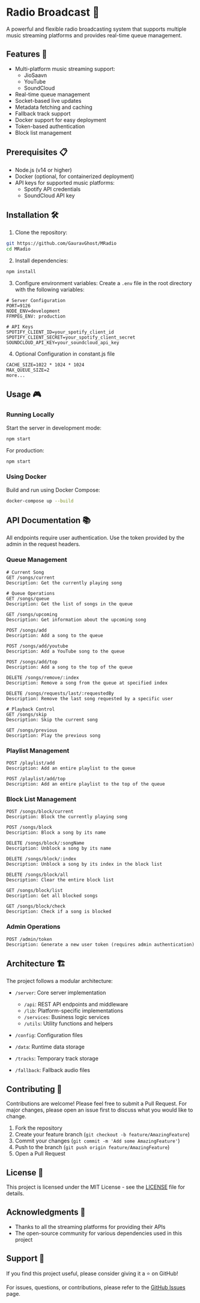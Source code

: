# Radio Broadcast 🎵

A powerful and flexible radio broadcasting system that supports multiple music streaming platforms and provides real-time queue management.

## Features 🚀

- Multi-platform music streaming support:
  - JioSaavn
  - YouTube
  - SoundCloud
- Real-time queue management
- Socket-based live updates
- Metadata fetching and caching
- Fallback track support
- Docker support for easy deployment
- Token-based authentication
- Block list management

## Prerequisites 📋

- Node.js (v14 or higher)
- Docker (optional, for containerized deployment)
- API keys for supported music platforms:
  - Spotify API credentials
  - SoundCloud API key

## Installation 🛠️

1. Clone the repository:
```bash
git https://github.com/GauravGhost/MRadio
cd MRadio
```

2. Install dependencies:
```bash
npm install
```

3. Configure environment variables:
Create a `.env` file in the root directory with the following variables:
```env
# Server Configuration
PORT=9126
NODE_ENV=development
FFMPEG_ENV: production

# API Keys
SPOTIFY_CLIENT_ID=your_spotify_client_id
SPOTIFY_CLIENT_SECRET=your_spotify_client_secret
SOUNDCLOUD_API_KEY=your_soundcloud_api_key
```
4. Optional Configuration in constant.js file
```
CACHE_SIZE=1022 * 1024 * 1024
MAX_QUEUE_SIZE=2
more...
```

## Usage 🎮

### Running Locally

Start the server in development mode:
```bash
npm start
```

For production:
```bash
npm start
```

### Using Docker

Build and run using Docker Compose:
```bash
docker-compose up --build
```

## API Documentation 📚

All endpoints require user authentication. Use the token provided by the admin in the request headers.

### Queue Management

```http
# Current Song
GET /songs/current
Description: Get the currently playing song

# Queue Operations
GET /songs/queue
Description: Get the list of songs in the queue

GET /songs/upcoming
Description: Get information about the upcoming song

POST /songs/add
Description: Add a song to the queue

POST /songs/add/youtube
Description: Add a YouTube song to the queue

POST /songs/add/top
Description: Add a song to the top of the queue

DELETE /songs/remove/:index
Description: Remove a song from the queue at specified index

DELETE /songs/requests/last/:requestedBy
Description: Remove the last song requested by a specific user

# Playback Control
GET /songs/skip
Description: Skip the current song

GET /songs/previous
Description: Play the previous song
```

### Playlist Management

```http
POST /playlist/add
Description: Add an entire playlist to the queue

POST /playlist/add/top
Description: Add an entire playlist to the top of the queue
```

### Block List Management

```http
POST /songs/block/current
Description: Block the currently playing song

POST /songs/block
Description: Block a song by its name

DELETE /songs/block/:songName
Description: Unblock a song by its name

DELETE /songs/block/:index
Description: Unblock a song by its index in the block list

DELETE /songs/block/all
Description: Clear the entire block list

GET /songs/block/list
Description: Get all blocked songs

GET /songs/block/check
Description: Check if a song is blocked
```

### Admin Operations

```http
POST /admin/token
Description: Generate a new user token (requires admin authentication)
```

## Architecture 🏗️

The project follows a modular architecture:

- `/server`: Core server implementation
  - `/api`: REST API endpoints and middleware
  - `/lib`: Platform-specific implementations
  - `/services`: Business logic services
  - `/utils`: Utility functions and helpers

- `/config`: Configuration files
- `/data`: Runtime data storage
- `/tracks`: Temporary track storage
- `/fallback`: Fallback audio files

## Contributing 🤝

Contributions are welcome! Please feel free to submit a Pull Request. For major changes, please open an issue first to discuss what you would like to change.

1. Fork the repository
2. Create your feature branch (`git checkout -b feature/AmazingFeature`)
3. Commit your changes (`git commit -m 'Add some AmazingFeature'`)
4. Push to the branch (`git push origin feature/AmazingFeature`)
5. Open a Pull Request

## License 📝

This project is licensed under the MIT License - see the [LICENSE](LICENSE) file for details.

## Acknowledgments 🙏

- Thanks to all the streaming platforms for providing their APIs
- The open-source community for various dependencies used in this project

## Support 💪

If you find this project useful, please consider giving it a ⭐️ on GitHub!

For issues, questions, or contributions, please refer to the [GitHub Issues](https://github.com/GauravGhost/MRadio/issues) page.
